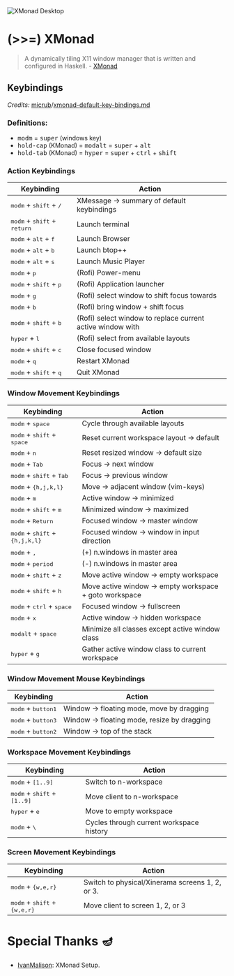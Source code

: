 <img alt="XMonad Desktop" src="../../.github/assets/themes/tokyonight/xmonad.png" align="center">

# (>>=) XMonad

> A dynamically tiling X11 window manager that is written and configured in
> Haskell. - [XMonad](https://xmonad.org)

## Keybindings

_Credits:_
[micrub](https://gist.github.com)/[xmonad-default-key-bindings.md](https://gist.github.com/micrub/aeebe7eb4d2df9e5e203e76a0fd89542)

### Definitions:

- <kbd>modm</kbd> = <kbd>super</kbd> (windows key)
- <kbd>hold-cap</kbd> (KMonad) = <kbd>modalt</kbd> = <kbd>super</kbd> +
  <kbd>alt</kbd>
- <kbd>hold-tab</kbd> (KMonad) = <kbd>hyper</kbd> = <kbd>super</kbd> +
  <kbd>ctrl</kbd> + <kbd>shift</kbd>

### Action Keybindings

| Keybinding                                             | Action                                                      |
| ------------------------------------------------------ | ----------------------------------------------------------- |
| <kbd>modm</kbd> + <kbd>shift</kbd> + <kbd>/</kbd>      | XMessage -> summary of default keybindings                  |
| <kbd>modm</kbd> + <kbd>shift</kbd> + <kbd>return</kbd> | Launch terminal                                             |
| <kbd>modm</kbd> + <kbd>alt</kbd> + <kbd>f</kbd>        | Launch Browser                                              |
| <kbd>modm</kbd> + <kbd>alt</kbd> + <kbd>b</kbd>        | Launch btop++                                               |
| <kbd>modm</kbd> + <kbd>alt</kbd> + <kbd>s</kbd>        | Launch Music Player                                         |
| <kbd>modm</kbd> + <kbd>p</kbd>                         | (Rofi) Power-menu                                           |
| <kbd>modm</kbd> + <kbd>shift</kbd> + <kbd>p</kbd>      | (Rofi) Application launcher                                 |
| <kbd>modm</kbd> + <kbd>g</kbd>                         | (Rofi) select window to shift focus towards                 |
| <kbd>modm</kbd> + <kbd>b</kbd>                         | (Rofi) bring window + shift focus                           |
| <kbd>modm</kbd> + <kbd>shift</kbd> + <kbd>b</kbd>      | (Rofi) select window to replace current active window with  |
| <kbd>hyper</kbd> + <kbd>l</kbd>                        | (Rofi) select from available layouts                        |
| <kbd>modm</kbd> + <kbd>shift</kbd> + <kbd>c</kbd>      | Close focused window                                        |
| <kbd>modm</kbd> + <kbd>q</kbd>                         | Restart XMonad                                              |
| <kbd>modm</kbd> + <kbd>shift</kbd> + <kbd>q</kbd>      | Quit XMonad                                                 |

### Window Movement Keybindings

| Keybinding                                                | Action                                                  |
| --------------------------------------------------------- | ------------------------------------------------------- |
| <kbd>modm</kbd> + <kbd>space</kbd>                        | Cycle through available layouts                         |
| <kbd>modm</kbd> + <kbd>shift</kbd> + <kbd>space</kbd>     | Reset current workspace layout -> default               |
| <kbd>modm</kbd> + <kbd>n</kbd>                            | Reset resized window -> default size                    |
| <kbd>modm</kbd> + <kbd>Tab</kbd>                          | Focus -> next window                                    |
| <kbd>modm</kbd> + <kbd>shift</kbd> + <kbd>Tab</kbd>       | Focus -> previous window                                |
| <kbd>modm</kbd> + <kbd>{h,j,k,l}</kbd>                    | Move -> adjacent window (vim-keys)                      |
| <kbd>modm</kbd> + <kbd>m</kbd>                            | Active window -> minimized                              |
| <kbd>modm</kbd> + <kbd>shift</kbd> + <kbd>m</kbd>         | Minimized window -> maximized                           |
| <kbd>modm</kbd> + <kbd>Return</kbd>                       | Focused window -> master window                         |
| <kbd>modm</kbd> + <kbd>shift</kbd> + <kbd>{h,j,k,l}</kbd> | Focused window -> window in input direction             |
| <kbd>modm</kbd> + <kbd>,</kbd>                            | (+) n.windows in master area                            |
| <kbd>modm</kbd> + <kbd>period</kbd>                       | (-) n.windows in master area                            |
| <kbd>modm</kbd> + <kbd>shift</kbd> + <kbd>z</kbd>         | Move active window -> empty workspace                   |
| <kbd>modm</kbd> + <kbd>shift</kbd> + <kbd>h</kbd>         | Move active window -> empty workspace + goto workspace  |
| <kbd>modm</kbd> + <kbd>ctrl</kbd> + <kbd>space</kbd>      | Focused window -> fullscreen                            |
| <kbd>modm</kbd> + <kbd>x</kbd>                            | Active window -> hidden workspace                       |
| <kbd>modalt</kbd> + <kbd>space</kbd>                      | Minimize all classes except active window class         |
| <kbd>hyper</kbd> + <kbd>g</kbd>                           | Gather active window class to current workspace         |

### Window Movement Mouse Keybindings

| Keybinding                           | Action                                       |
| ------------------------------------ | -------------------------------------------- |
| <kbd>modm</kbd> + <kbd>button1</kbd> | Window -> floating mode, move by dragging    |
| <kbd>modm</kbd> + <kbd>button3</kbd> | Window -> floating mode, resize by dragging  |
| <kbd>modm</kbd> + <kbd>button2</kbd> | Window -> top of the stack                   |

### Workspace Movement Keybindings

| Keybinding                                             | Action                                    |
| ------------------------------------------------------ | ----------------------------------------- |
| <kbd>modm</kbd> + <kbd>[1..9]</kbd>                    | Switch to n-workspace                     |
| <kbd>modm</kbd> + <kbd>shift</kbd> + <kbd>[1..9]</kbd> | Move client to n-workspace                |
| <kbd>hyper</kbd> + <kbd>e                              | Move to empty workspace                   |
| <kbd>modm</kbd> + <kbd>\\</kbd>                        | Cycles through current workspace history  |

### Screen Movement Keybindings

| Keybinding                                              | Action                                          |
| ------------------------------------------------------- | ----------------------------------------------- |
| <kbd>modm</kbd> + <kbd>{w,e,r}</kbd>                    | Switch to physical/Xinerama screens 1, 2, or 3. |
| <kbd>modm</kbd> + <kbd>shift</kbd> + <kbd>{w,e,r}</kbd> | Move client to screen 1, 2, or 3                |

# Special Thanks 🪔

- [IvanMalison](https://github.com/IvanMalison): XMonad Setup.
